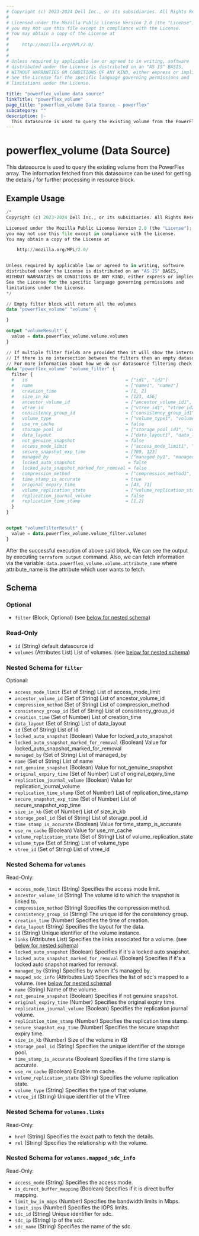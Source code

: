 ```yaml
---
# Copyright (c) 2023-2024 Dell Inc., or its subsidiaries. All Rights Reserved.
# 
# Licensed under the Mozilla Public License Version 2.0 (the "License");
# you may not use this file except in compliance with the License.
# You may obtain a copy of the License at
# 
#     http://mozilla.org/MPL/2.0/
# 
# 
# Unless required by applicable law or agreed to in writing, software
# distributed under the License is distributed on an "AS IS" BASIS,
# WITHOUT WARRANTIES OR CONDITIONS OF ANY KIND, either express or implied.
# See the License for the specific language governing permissions and
# limitations under the License.

title: "powerflex_volume data source"
linkTitle: "powerflex_volume"
page_title: "powerflex_volume Data Source - powerflex"
subcategory: ""
description: |-
  This datasource is used to query the existing volume from the PowerFlex array. The information fetched from this datasource can be used for getting the details / for further processing in resource block.
---
```


# powerflex_volume (Data Source)

This datasource is used to query the existing volume from the PowerFlex array. The information fetched from this datasource can be used for getting the details / for further processing in resource block.

## Example Usage

```terraform
/*
Copyright (c) 2023-2024 Dell Inc., or its subsidiaries. All Rights Reserved.

Licensed under the Mozilla Public License Version 2.0 (the "License");
you may not use this file except in compliance with the License.
You may obtain a copy of the License at

    http://mozilla.org/MPL/2.0/


Unless required by applicable law or agreed to in writing, software
distributed under the License is distributed on an "AS IS" BASIS,
WITHOUT WARRANTIES OR CONDITIONS OF ANY KIND, either express or implied.
See the License for the specific language governing permissions and
limitations under the License.
*/

// Empty filter block will return all the volumes
data "powerflex_volume" "volume" {

}

output "volumeResult" {
  value = data.powerflex_volume.volume.volumes
}

// If multiple filter fields are provided then it will show the intersection of all of those fields.
// If there is no intersection between the filters then an empty datasource will be returned
// For more information about how we do our datasource filtering check out our guides: https://dell.github.io/terraform-docs/docs/storage/platforms/powerflex/product_guide/examples/ 
data "powerflex_volume" "volume_filter" {
  filter {
  #   id                                     = ["id1", "id2"]
  #   name                                   = ["name1", "name2"]
  #   creation_time                          = [1, 2]
  #   size_in_kb                             = [123, 456]
  #   ancestor_volume_id                     = ["ancestor_volume_id1", "ancestor_volume_id2"]
  #   vtree_id                               = ["vtree_id1", "vtree_id2"]
  #   consistency_group_id                   = ["consistency_group_id1", "consistency_group_id2"]
  #   volume_type                            = ["volume_type1", "volume_type2"]
  #   use_rm_cache                           = false
  #   storage_pool_id                        = ["storage_pool_id1", "storage_pool_id2"]
  #   data_layout                            = ["data_layout1", "data_layout2"]
  #   not_genuine_snapshot                   = false
  #   access_mode_limit                      = ["access_mode_limit1", "access_mode_limit2"]
  #   secure_snapshot_exp_time               = [789, 123]
  #   managed_by                             = ["managed_by1", "managed_by2"]
  #   locked_auto_snapshot                    = false
  #   locked_auto_snapshot_marked_for_removal = false
  #   compression_method                     = ["compression_method1", "compression_method2"]
  #   time_stamp_is_accurate                 = true
  #   original_expiry_time                   = [43, 71]
  #   volume_replication_state               = ["volume_replication_state1", "volume_replication_state2"]
  #   replication_journal_volume             = false
  #   replication_time_stamp                 = [1,2]
  }
}


output "volumeFilterResult" {
  value = data.powerflex_volume.volume_filter.volumes
}
```

After the successful execution of above said block, We can see the output by executing `terraform output` command. Also, we can fetch information via the variable: `data.powerflex_volume.volume.attribute_name` where attribute_name is the attribute which user wants to fetch.

<!-- schema generated by tfplugindocs -->
## Schema

### Optional

- `filter` (Block, Optional) (see [below for nested schema](#nestedblock--filter))

### Read-Only

- `id` (String) default datasource id
- `volumes` (Attributes List) List of volumes. (see [below for nested schema](#nestedatt--volumes))

<a id="nestedblock--filter"></a>
### Nested Schema for `filter`

Optional:

- `access_mode_limit` (Set of String) List of access_mode_limit
- `ancestor_volume_id` (Set of String) List of ancestor_volume_id
- `compression_method` (Set of String) List of compression_method
- `consistency_group_id` (Set of String) List of consistency_group_id
- `creation_time` (Set of Number) List of creation_time
- `data_layout` (Set of String) List of data_layout
- `id` (Set of String) List of id
- `locked_auto_snapshot` (Boolean) Value for locked_auto_snapshot
- `locked_auto_snapshot_marked_for_removal` (Boolean) Value for locked_auto_snapshot_marked_for_removal
- `managed_by` (Set of String) List of managed_by
- `name` (Set of String) List of name
- `not_genuine_snapshot` (Boolean) Value for not_genuine_snapshot
- `original_expiry_time` (Set of Number) List of original_expiry_time
- `replication_journal_volume` (Boolean) Value for replication_journal_volume
- `replication_time_stamp` (Set of Number) List of replication_time_stamp
- `secure_snapshot_exp_time` (Set of Number) List of secure_snapshot_exp_time
- `size_in_kb` (Set of Number) List of size_in_kb
- `storage_pool_id` (Set of String) List of storage_pool_id
- `time_stamp_is_accurate` (Boolean) Value for time_stamp_is_accurate
- `use_rm_cache` (Boolean) Value for use_rm_cache
- `volume_replication_state` (Set of String) List of volume_replication_state
- `volume_type` (Set of String) List of volume_type
- `vtree_id` (Set of String) List of vtree_id


<a id="nestedatt--volumes"></a>
### Nested Schema for `volumes`

Read-Only:

- `access_mode_limit` (String) Specifies the access mode limit.
- `ancestor_volume_id` (String) The volume id to which the snapshot is linked to.
- `compression_method` (String) Specifies the compression method.
- `consistency_group_id` (String) The unique id for the consistency group.
- `creation_time` (Number) Specifies the time of creation.
- `data_layout` (String) Specifies the layout for the data.
- `id` (String) Unique identifier of the volume instance.
- `links` (Attributes List) Specifies the links associated for a volume. (see [below for nested schema](#nestedatt--volumes--links))
- `locked_auto_snapshot` (Boolean) Specifies if it's a locked auto snapshot.
- `locked_auto_snapshot_marked_for_removal` (Boolean) Specifies if it's a locked auto snapshot marked for removal.
- `managed_by` (String) Specifies by whom it's managed by.
- `mapped_sdc_info` (Attributes List) Specifies the list of sdc's mapped to a volume. (see [below for nested schema](#nestedatt--volumes--mapped_sdc_info))
- `name` (String) Name of the volume.
- `not_genuine_snapshot` (Boolean) Specifies if not genuine snapshot.
- `original_expiry_time` (Number) Specifies the original expiry time.
- `replication_journal_volume` (Boolean) Specifies the replication journal volume.
- `replication_time_stamp` (Number) Specifies the replication time stamp.
- `secure_snapshot_exp_time` (Number) Specifies the secure snapshot expiry time.
- `size_in_kb` (Number) Size of the volume in KB
- `storage_pool_id` (String) Specifies the unique identifier of the storage pool.
- `time_stamp_is_accurate` (Boolean) Specifies if the time stamp is accurate.
- `use_rm_cache` (Boolean) Enable rm cache.
- `volume_replication_state` (String) Specifies the volume replication state.
- `volume_type` (String) Specifies the type of that volume.
- `vtree_id` (String) Unique identifier of the VTree

<a id="nestedatt--volumes--links"></a>
### Nested Schema for `volumes.links`

Read-Only:

- `href` (String) Specifies the exact path to fetch the details.
- `rel` (String) Specifies the relationship with the volume.


<a id="nestedatt--volumes--mapped_sdc_info"></a>
### Nested Schema for `volumes.mapped_sdc_info`

Read-Only:

- `access_mode` (String) Specifies the access mode.
- `is_direct_buffer_mapping` (Boolean) Specifies if it is direct buffer mapping.
- `limit_bw_in_mbps` (Number) Specifies the bandwidth limits in Mbps.
- `limit_iops` (Number) Specifies the IOPS limits.
- `sdc_id` (String) Unique identifier for sdc.
- `sdc_ip` (String) Ip of the sdc.
- `sdc_name` (String) Specifies the name of the sdc.


